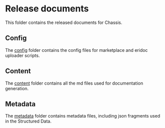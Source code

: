 # Release documents

This folder contains the released documents for Chassis.

## Config

The [config](./config) folder contains the config files for marketplace and eridoc uploader scripts.

## Content

The [content](./content) folder contains all the md files used for documentation generation.

## Metadata

The [metadata](./metadata) folder contains metadata files, including json fragments used in the
Structured Data.
